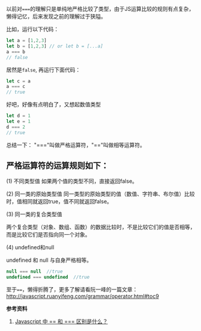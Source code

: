 以前对`===`的理解只是单纯地严格比较了类型，由于JS运算比较的规则有点复杂，懒得记忆，后来发现之前的理解过于狭隘。

比如，运行以下代码：
```javascript
let a = [1,2,3]
let b = [1,2,3] // or let b = [...a]
a === b
// false
```
居然是`false`, 再运行下面代码：
```javascript
let c = a
a === c
// true
```
好吧，好像有点明白了，又想起数值类型
```javascript
let d = 1
let e = 1
d === 2
// true
```

总结一下：
"==="叫做严格运算符，"=="叫做相等运算符。

## 严格运算符的运算规则如下：

(1) 不同类型值
如果两个值的类型不同，直接返回false。

(2) 同一类的原始类型值
同一类型的原始类型的值（数值、字符串、布尔值）比较时，值相同就返回true，值不同就返回false。

(3) 同一类的复合类型值

两个复合类型（对象、数组、函数）的数据比较时，不是比较它们的值是否相等，而是比较它们是否指向同一个对象。

(4) undefined和null

undefined 和 null 与自身严格相等。
```javascript
null === null  //true
undefined === undefined  //true
```

至于`==`，懒得折腾了，更多了解请看阮一峰的一篇文章：
http://javascript.ruanyifeng.com/grammar/operator.html#toc9

**参考资料**
1. [Javascript 中 == 和 === 区别是什么？](https://www.zhihu.com/question/31442029/answer/53641960)